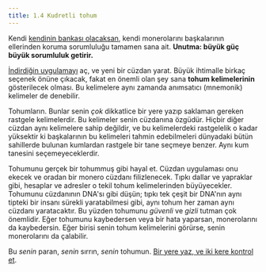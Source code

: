 ```yaml
---
title: 1.4 Kudretli tohum
---
```


Kendi [kendinin bankası olacaksan](1.03_be_your_own_bank.md), kendi
monerolarını başkalarının ellerinden koruma sorumluluğu tamamen sana
ait.  **Unutma: büyük güç büyük sorumluluk getirir.**

[İndirdiğin uygulamayı](1.02_get_a_monero_wallet.md) aç, ve yeni bir
cüzdan yarat.  Büyük ihtimalle birkaç seçenek önüne çıkacak, fakat en
önemli olan şey sana **tohum kelimelerinin** gösterilecek olması.  Bu
kelimelere aynı zamanda anımsatıcı (mnemonik) kelimeler de denebilir.

Tohumların.  Bunlar senin _çok_ dikkatlice bir yere yazıp saklaman
gereken rastgele kelimelerdir.  Bu kelimeler senin cüzdanına özgüdür.
Hiçbir diğer cüzdan aynı kelimelere sahip değildir, ve bu kelimelerdeki
rastgelelik o kadar yüksektir ki başkalarının bu kelimeleri tahmin
edebilmeleri dünyadaki bütün sahillerde bulunan kumlardan rastgele bir
tane seçmeye benzer.  Aynı kum tanesini seçemeyeceklerdir.

Tohumunu gerçek bir tohummuş gibi hayal et.  Cüzdan uygulaması onu
ekecek ve oradan bir monero cüzdanı filizlenecek.  Tıpkı dallar ve
yapraklar gibi, hesaplar ve adresler o tekil tohum kelimelerinden
büyüyecekler.  Tohumunu cüzdanının DNA'sı gibi düşün; tıpkı tek çeşit
bir DNA'nın aynı tipteki bir insanı sürekli yaratabilmesi gibi, aynı
tohum her zaman aynı cüzdanı yaratacaktır.  Bu yüzden tohumunu
_güvenli_ ve _gizli_ tutman çok önemlidir.  Eğer tohumunu kaybedersen
veya bir hata yaparsan, monerolarını da kaybedersin.  Eğer birisi
senin tohum kelimelerini görürse, senin monerolarını da çalabilir.

Bu _senin_ paran, _senin_ sırrın, _senin_ tohumun.  [Bir yere yaz, ve
iki kere kontrol et](1.05_seed_storage.md).


